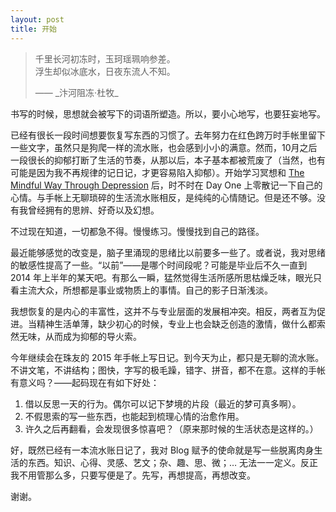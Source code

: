 ```yaml
---
layout: post
title: 开始
---
```

 
> <p>千里长河初冻时，玉珂瑶珮响参差。</br>
> 浮生却似冰底水，日夜东流人不知。</p>
> —— _汴河阻冻·杜牧_

书写的时候，思想就会被写下的词语所塑造。所以，要小心地写，也要狂妄地写。

已经有很长一段时间想要恢复写东西的习惯了。去年努力在红色跨万时手帐里留下一些文字，虽然只是狗爬一样的流水账，也会感到小小的满意。然而，10月之后一段很长的抑郁打断了生活的节奏，从那以后，本子基本都被荒废了（当然，也有可能是因为我不再规律的记日记，才更容易陷入抑郁）。开始学习冥想和 [The Mindful Way Through Depression][1] 后，时不时在 Day One 上零散记一下自己的心情。与手帐上无聊琐碎的生活流水账相反，是纯纯的心情随记。但是还不够。没有我曾经拥有的思辨、好奇以及幻想。

不过现在知道，一切都急不得。慢慢练习。慢慢找到自己的路径。

最近能够感觉的改变是，脑子里涌现的思绪比以前要多一些了。或者说，我对思绪的敏感性提高了一些。“以前”——是哪个时间段呢？可能是毕业后不久一直到 2014 年上半年的某天吧。有那么一瞬，猛然觉得生活所感所思枯燥乏味，眼光只看主流大众，所想都是事业或物质上的事情。自己的影子日渐浅淡。

我想恢复的是内心的丰富性，这并不与专业层面的发展相冲突。相反，两者互为促进。当精神生活单薄，缺少初心的时候，专业上也会缺乏创造的激情，做什么都索然无味，从而成为抑郁的导火索。

今年继续会在珠友的 2015 年手帐上写日记。到今天为止，都只是无聊的流水账。不讲文笔，不讲结构；图快，字写的极毛躁，错字、拼音，都不在意。这样的手帐有意义吗？——起码现在有如下好处：

1. 借以反思一天的行为。偶尔可以记下梦境的片段（最近的梦可真多啊）。
2. 不假思索的写一些东西，也能起到梳理心情的治愈作用。
3. 许久之后再翻看，会发现很多惊喜吧？（原来那时候的生活状态是这样的。）

好，既然已经有一本流水账日记了，我对 Blog 赋予的使命就是写一些脱离肉身生活的东西。知识、心得、灵感、艺文；杂、趣、思、微；… 无法一一定义。反正我不用管那么多，只要写便是了。先写，再想提高，再想改变。

谢谢。

[1]:	http://www.douban.com/link2/?url=http%3A%2F%2Fbook.douban.com%2Fsubject%2F2891248%2F&query=depression&cat_id=1001&type=search&pos=4